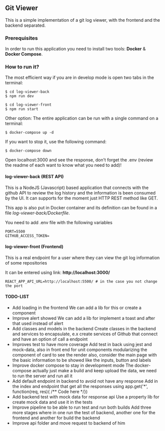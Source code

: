 ## Git Viewer

This is a simple implementation of a git log viewer, with the frontend and the backend separated.

### Prerequisites

In order to run this application you need to install two tools: **Docker** & **Docker Compose**.


### How to run it?

The most efficient way if you are in develop mode is open two tabs in the terminal:
```
$ cd log-viewer-back
$ npm run dev

$ cd log-viewer-front
$ npm run start
```

Other option: The entire application can be run with a single command on a terminal:

```
$ docker-compose up -d
```

If you want to stop it, use the following command:

```
$ docker-compose down
```

Open localhost:3000 and see the response, don't forget the .env (review the readme of each want to know what you need to add)!

#### log-viewer-back (REST API)

This is a NodeJS (Javascript) based application that connects with the
github API to review the log history and the information is been consumed by the UI.
It can supports for the moment just HTTP REST method like GET.

This app is also put in Docker container and its definition can be found
in a file *log-viewer-back/Dockerfile*. 

You need to add .env file with the following variables
```
PORT=5500
GITHUB_ACCESS_TOKEN=
```

#### log-viewer-front (Frontend)

This is a real endpoint for a user where they can view the git log information
of some repositories

It can be entered using link: **http://localhost:3000/**

```
REACT_APP_API_URL=http://localhost:5500/ # in the case you not change the port
```

#### TODO-LIST
- Add loading in the frontend
    We can add a lib for this or create a component
- Improve alert showed
    We can add a lib for implement a toast and after that used instead of alert
- Add classes and models in the backend
    Create classes in the backend and services to encapsulate, e.x create services of Github that connect and have an option of call a endpoint
- Improves test to have more coverage
    Add test in back using jest and mock-data, also in front end for unit components modularizing the component of card to see the render also, consider the main page with the basic information to be showed like the inputs, button and labels
- Improve docker compose to stay in development mode
    The docker-compose actually just make a build and keep upload the data, we need to run the server and run all it
- Add default endpoint in backend to avoid not have any response
    Add in the index and endpoint that get all the responses using app.get('*', function(req, res){ /** Code here */})
- Add backend test with mock data for response api
    Use a property lib for create mock data and use it in the tests
- Improve pipeline to be able to run test and run both builds
    Add three more stages where in one run the test of backend, another one for the frontend and another for build the backend
- Improve api folder and move request to backend of him
